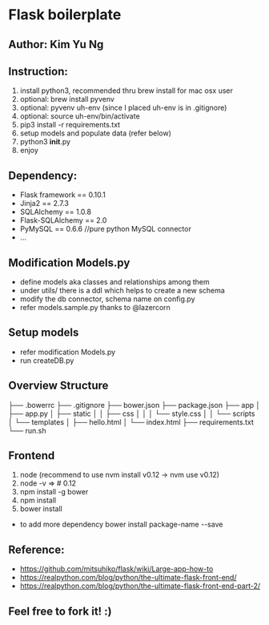 # Flask boilerplate

## Author: Kim Yu Ng

## Instruction:

1. install python3, recommended thru brew install for mac osx user
1. optional: brew install pyvenv
1. optional: pyvenv uh-env (since I placed uh-env is in .gitignore)
1. optional: source uh-env/bin/activate
1. pip3 install -r requirements.txt
1. setup models and populate data (refer below)
1. python3 ____init____.py
1. enjoy

## Dependency:

* Flask framework == 0.10.1
* Jinja2 == 2.7.3 
* SQLAlchemy == 1.0.8
* Flask-SQLAlchemy == 2.0
* PyMySQL == 0.6.6 //pure python MySQL connector
* ...

## Modification Models.py
* define models aka classes and relationships among them
* under utils/ there is a ddl which helps to create a new schema
* modify the db connector, schema name on config.py
* refer models.sample.py thanks to @lazercorn

## Setup models
* refer modification Models.py 
* run createDB.py

## Overview Structure
├── .bowerrc
├── .gitignore
├── bower.json
├── package.json
├── app
│   ├── app.py
│   ├── static
│   │   ├── css
│   │   │   └── style.css
│   │   └── scripts
│   └── templates
│       ├── hello.html
│       └── index.html
├── requirements.txt
└── run.sh

## Frontend
1. node (recommend to use nvm install v0.12 -> nvm use v0.12)
1. node -v => # 0.12
1. npm install -g bower
1. npm install
1. bower install
* to add more dependency bower install package-name --save


## Reference:
* https://github.com/mitsuhiko/flask/wiki/Large-app-how-to
* https://realpython.com/blog/python/the-ultimate-flask-front-end/
* https://realpython.com/blog/python/the-ultimate-flask-front-end-part-2/

## Feel free to fork it! :)

